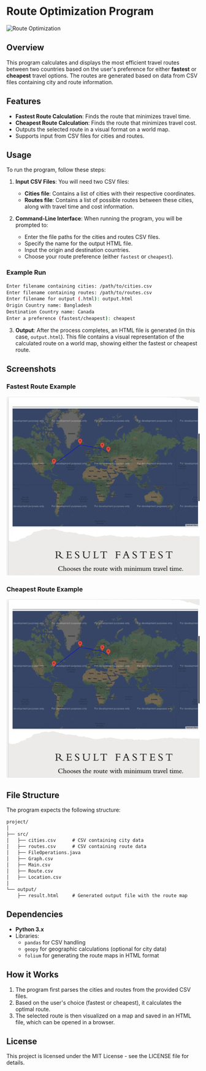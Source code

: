 
# Route Optimization Program
![Route Optimization](./images/DALL·E%202024-09-30%2012.24.56%20-%20A%20sleek%20and%20modern%20wide%20header%20image%20for%20a%20project%20titled%20'Route%20Optimization%20Program'.%20The%20background%20should%20feature%20a%20global%20map%20with%20connecting%20lin.webp)
## Overview

This program calculates and displays the most efficient travel routes between two countries based on the user's preference for either **fastest** or **cheapest** travel options. The routes are generated based on data from CSV files containing city and route information.

## Features

- **Fastest Route Calculation**: Finds the route that minimizes travel time.
- **Cheapest Route Calculation**: Finds the route that minimizes travel cost.
- Outputs the selected route in a visual format on a world map.
- Supports input from CSV files for cities and routes.

## Usage

To run the program, follow these steps:

1. **Input CSV Files**: You will need two CSV files:
   - **Cities file**: Contains a list of cities with their respective coordinates.
   - **Routes file**: Contains a list of possible routes between these cities, along with travel time and cost information.

2. **Command-Line Interface**: When running the program, you will be prompted to:
   - Enter the file paths for the cities and routes CSV files.
   - Specify the name for the output HTML file.
   - Input the origin and destination countries.
   - Choose your route preference (either `fastest` or `cheapest`).

### Example Run

```bash
Enter filename containing cities: /path/to/cities.csv
Enter filename containing routes: /path/to/routes.csv
Enter filename for output (.html): output.html
Origin Country name: Bangladesh
Destination Country name: Canada
Enter a preference (fastest/cheapest): cheapest
```

3. **Output**: After the process completes, an HTML file is generated (in this case, `output.html`). This file contains a visual representation of the calculated route on a world map, showing either the fastest or cheapest route.

## Screenshots

### Fastest Route Example
![Fastest Route](./images/pic6.png)

### Cheapest Route Example
![Cheapest Route](./images/pic6.png)

## File Structure

The program expects the following structure:

```
project/
│
├── src/
│   ├── cities.csv      # CSV containing city data
│   ├── routes.csv      # CSV containing route data
│   ├── FileOperations.java      
│   ├── Graph.csv    
│   ├── Main.csv     
│   ├── Route.csv     
│   ├── Location.csv     
│
└── output/
    ├── result.html     # Generated output file with the route map
```

## Dependencies

- **Python 3.x**
- Libraries:
  - `pandas` for CSV handling
  - `geopy` for geographic calculations (optional for city data)
  - `folium` for generating the route maps in HTML format

## How it Works

1. The program first parses the cities and routes from the provided CSV files.
2. Based on the user's choice (fastest or cheapest), it calculates the optimal route.
3. The selected route is then visualized on a map and saved in an HTML file, which can be opened in a browser.

## License

This project is licensed under the MIT License - see the LICENSE file for details.
